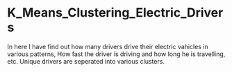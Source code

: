 # K_Means_Clustering_Electric_Drivers

In here I have find out how many drivers drive their electric vahicles in various patterns, How fast the driver is driving and how long he is travelling, etc. 
Unique drivers are seperated into various clusters. 

